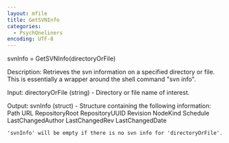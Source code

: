 ```yaml
---
layout: mfile
title: GetSVNInfo
categories:
  - PsychOneliners
encoding: UTF-8
---
```


 svnInfo = GetSVNInfo(directoryOrFile)

 Description:
 Retrieves the svn information on a specified directory or file.  This is
 essentially a wrapper around the shell command "svn info".

 Input:
 directoryOrFile (string) - Directory or file name of interest.

 Output:
 svnInfo (struct) - Structure containing the following information:
   Path
    URL
    RepositoryRoot
    RepositoryUUID
    Revision
    NodeKind
    Schedule
    LastChangedAuthor
    LastChangedRev
    LastChangedDate

    'svnInfo' will be empty if there is no svn info for 'directoryOrFile'.